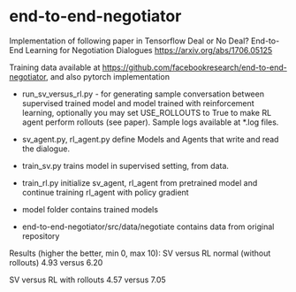 # end-to-end-negotiator

Implementation of following paper in Tensorflow
Deal or No Deal? End-to-End Learning for Negotiation Dialogues
https://arxiv.org/abs/1706.05125

Training data available at https://github.com/facebookresearch/end-to-end-negotiator, and also pytorch implementation


- run_sv_versus_rl.py - for generating sample conversation between supervised trained model and model trained with reinforcement learning, optionally you may set USE_ROLLOUTS to True to make RL agent perform rollouts (see paper). Sample logs available at *.log files.

- sv_agent.py, rl_agent.py define Models and Agents that write and read the dialogue.

- train_sv.py trains model in supervised setting, from data.

- train_rl.py initialize sv_agent, rl_agent from pretrained model and continue training rl_agent with policy gradient

- model folder contains trained models

- end-to-end-negotiator/src/data/negotiate contains data from original repository


Results (higher the better, min 0, max 10):
SV versus RL normal (without rollouts)
4.93 versus 6.20

SV versus RL with rollouts
4.57 versus 7.05 

